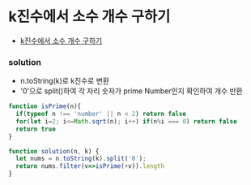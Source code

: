 
# k진수에서 소수 개수 구하기
  - [k진수에서 소수 개수 구하기](https://programmers.co.kr/learn/courses/30/lessons/92335)


### solution
  - n.toString(k)로 k진수로 변환
  - '0'으로 split()하여 각 자리 숫자가 prime Number인지 확인하여 개수 반환

  ```javascript
  function isPrime(n){
    if(typeof n !== 'number' || n < 2) return false
    for(let i=2; i<=Math.sqrt(n); i++) if(n%i === 0) return false
    return true
  }

  function solution(n, k) {
    let nums = n.toString(k).split('0');
    return nums.filter(v=>isPrime(+v)).length
  }
  ```